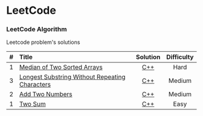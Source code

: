 LeetCode
========

### LeetCode Algorithm

Leetcode problem's solutions


| # | Title | Solution | Difficulty |
|:---:|:-----|:--------:|:----------:|
|1|[Median of Two Sorted Arrays](https://leetcode.com/problems/median-of-two-sorted-arrays/)|[C++](./algorithms/MedianOfTwoSortedArrays/MedianOfTwoSortedArrays.cpp)|Hard|
|3|[Longest Substring Without Repeating Characters](https://leetcode.com/problems/longest-substring-without-repeating-characters/)|[C++](./algorithms/LongestSubstringWithoutRepeatingCharacters/LongestSubstringWithoutRepeatingCharacters.cpp)|Medium|
|2|[Add Two Numbers](https://leetcode.com/problems/add-two-numbers/)|[C++](./algorithms/AddTwoNumbers/AddTwoNumbers.cpp)|Medium|
|1|[Two Sum](https://leetcode.com/problems/two-sum/)|[C++](./algorithms/TwoSum/TwoSum.cpp)|Easy|
